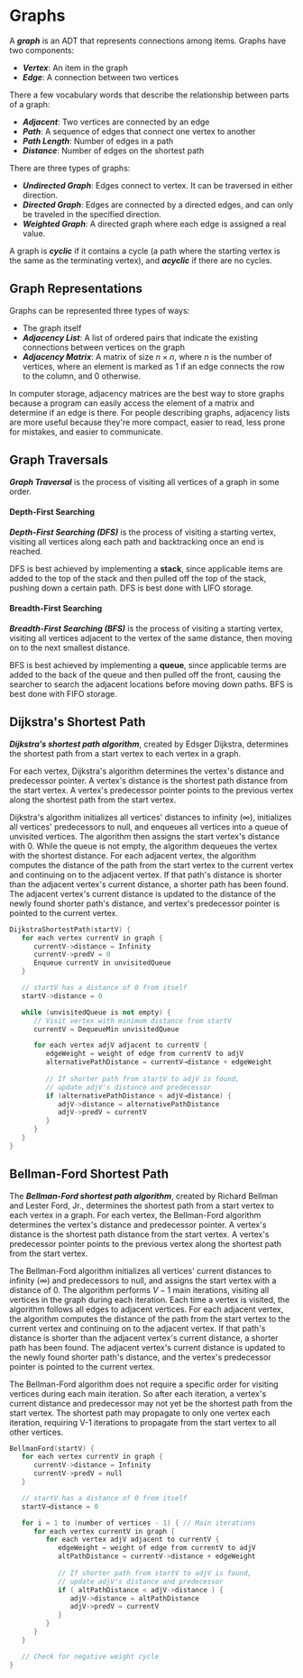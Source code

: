 # Graphs
A ***graph*** is an ADT that represents connections among items.  Graphs have two components:

- ***Vertex***: An item in the graph
- ***Edge***: A connection between two vertices

There a few vocabulary words that describe the relationship between parts of a graph:

- ***Adjacent***: Two vertices are connected by an edge
- ***Path***: A sequence of edges that connect one vertex to another 
- ***Path Length***: Number of edges in a path
- ***Distance***: Number of edges on the shortest path

There are three types of graphs:

- ***Undirected Graph***: Edges connect to vertex.  It can be traversed in either direction.
- ***Directed Graph***: Edges are connected by a directed edges, and can only be traveled in the specified direction.
- ***Weighted Graph***: A directed graph where each edge is assigned a real value.

A graph is ***cyclic*** if it contains a cycle (a path where the starting vertex is the same as the terminating vertex), and ***acyclic*** if there are no cycles.

## Graph Representations
Graphs can be represented three types of ways:

- The graph itself
- ***Adjacency List***: A list of ordered pairs that indicate the existing connections between vertices on the graph
- ***Adjacency Matrix***: A matrix of size $n \times n$, where $n$ is the number of vertices, where an element is marked as $1$ if an edge connects the row to the column, and $0$ otherwise.

In computer storage, adjacency matrices are the best way to store graphs because a program can easily access the element of a matrix and determine if an edge is there.  For people describing graphs, adjacency lists are more useful because they're more compact, easier to read, less prone for mistakes, and easier to communicate.

## Graph Traversals
***Graph Traversal*** is the process of visiting all vertices of a graph in some order.

#### Depth-First Searching 

***Depth-First Searching (DFS)*** is the process of visiting a starting vertex, visiting all vertices along each path and backtracking once an end is reached.

DFS is best achieved by implementing a **stack**, since applicable items are added to the top of the stack and then pulled off the top of the stack, pushing down a certain path.  DFS is best done with LIFO storage.

#### Breadth-First Searching

***Breadth-First Searching (BFS)*** is the process of visiting a starting vertex, visiting all vertices adjacent to the vertex of the same distance, then moving on to the next smallest distance.

BFS is best achieved by implementing a **queue**, since applicable terms are added to the back of the queue and then pulled off the front, causing the searcher to search the adjacent locations before moving down paths.  BFS is best done with FIFO storage.

## Dijkstra's Shortest Path
***Dijkstra's shortest path algorithm***, created by Edsger Dijkstra, determines the shortest path from a start vertex to each vertex in a graph. 

For each vertex, Dijkstra's algorithm determines the vertex's distance and predecessor pointer. A vertex's distance is the shortest path distance from the start vertex. A vertex's predecessor pointer points to the previous vertex along the shortest path from the start vertex.

Dijkstra's algorithm initializes all vertices' distances to infinity ($\infty$), initializes all vertices' predecessors to null, and enqueues all vertices into a queue of unvisited vertices. The algorithm then assigns the start vertex's distance with $0$. While the queue is not empty, the algorithm dequeues the vertex with the shortest distance. For each adjacent vertex, the algorithm computes the distance of the path from the start vertex to the current vertex and continuing on to the adjacent vertex. If that path's distance is shorter than the adjacent vertex's current distance, a shorter path has been found. The adjacent vertex's current distance is updated to the distance of the newly found shorter path's distance, and vertex's predecessor pointer is pointed to the current vertex. 
```c++
DijkstraShortestPath(startV) {
   for each vertex currentV in graph {
      currentV->distance = Infinity
      currentV->predV = 0
      Enqueue currentV in unvisitedQueue
   }

   // startV has a distance of 0 from itself
   startV->distance = 0

   while (unvisitedQueue is not empty) {
      // Visit vertex with minimum distance from startV
      currentV = DequeueMin unvisitedQueue

      for each vertex adjV adjacent to currentV {
         edgeWeight = weight of edge from currentV to adjV
         alternativePathDistance = currentV⇢distance + edgeWeight
            
         // If shorter path from startV to adjV is found,
         // update adjV's distance and predecessor
         if (alternativePathDistance < adjV⇢distance) {
            adjV->distance = alternativePathDistance
            adjV->predV = currentV
         }
      }
   }
}
```

## Bellman-Ford Shortest Path
The ***Bellman-Ford shortest path algorithm***, created by Richard Bellman and Lester Ford, Jr., determines the shortest path from a start vertex to each vertex in a graph. For each vertex, the Bellman-Ford algorithm determines the vertex's distance and predecessor pointer. A vertex's distance is the shortest path distance from the start vertex. A vertex's predecessor pointer points to the previous vertex along the shortest path from the start vertex.

The Bellman-Ford algorithm initializes all vertices' current distances to infinity ($\infty$) and predecessors to null, and assigns the start vertex with a distance of $0$. The algorithm performs $V-1$ main iterations, visiting all vertices in the graph during each iteration. Each time a vertex is visited, the algorithm follows all edges to adjacent vertices. For each adjacent vertex, the algorithm computes the distance of the path from the start vertex to the current vertex and continuing on to the adjacent vertex. If that path's distance is shorter than the adjacent vertex's current distance, a shorter path has been found. The adjacent vertex's current distance is updated to the newly found shorter path's distance, and the vertex's predecessor pointer is pointed to the current vertex.

The Bellman-Ford algorithm does not require a specific order for visiting vertices during each main iteration. So after each iteration, a vertex's current distance and predecessor may not yet be the shortest path from the start vertex. The shortest path may propagate to only one vertex each iteration, requiring V-1 iterations to propagate from the start vertex to all other vertices.
```c++
BellmanFord(startV) {
   for each vertex currentV in graph {
      currentV->distance = Infinity
      currentV->predV = null
   }

   // startV has a distance of 0 from itself
   startV⇢distance = 0

   for i = 1 to (number of vertices - 1) { // Main iterations
      for each vertex currentV in graph {
         for each vertex adjV adjacent to currentV {
            edgeWeight = weight of edge from currentV to adjV
            altPathDistance = currentV->distance + edgeWeight
                
            // If shorter path from startV to adjV is found,
            // update adjV's distance and predecessor
            if ( altPathDistance < adjV->distance ) {
               adjV->distance = altPathDistance
               adjV->predV = currentV
            }
         }
      }
   }

   // Check for negative weight cycle
}
```
